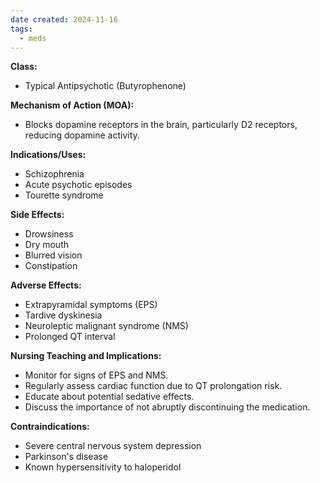 ```yaml
---
date created: 2024-11-16
tags:
  - meds
---
```

**Class:**
- Typical Antipsychotic (Butyrophenone)

**Mechanism of Action (MOA):**
- Blocks dopamine receptors in the brain, particularly D2 receptors, reducing dopamine activity.

**Indications/Uses:**
- Schizophrenia
- Acute psychotic episodes
- Tourette syndrome

**Side Effects:**
- Drowsiness
- Dry mouth
- Blurred vision
- Constipation

**Adverse Effects:**
- Extrapyramidal symptoms (EPS)
- Tardive dyskinesia
- Neuroleptic malignant syndrome (NMS)
- Prolonged QT interval

**Nursing Teaching and Implications:**
- Monitor for signs of EPS and NMS.
- Regularly assess cardiac function due to QT prolongation risk.
- Educate about potential sedative effects.
- Discuss the importance of not abruptly discontinuing the medication.

**Contraindications:**
- Severe central nervous system depression
- Parkinson's disease
- Known hypersensitivity to haloperidol